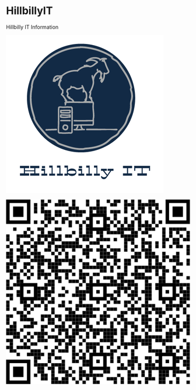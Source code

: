 # HillbillyIT
Hillbilly IT Information


![Hillbilly IT Logo](https://raw.githubusercontent.com/heathdrobertson/HillbillyIT/main/assets/Hillbilly-IT-Logo-White-BG.png "Hillbilly IT Logo")

![Address Card QR Code](https://raw.githubusercontent.com/heathdrobertson/HillbillyIT/main/assets/Hillbilly-IT-QR-Contact.png "Address card QR Code download.")

